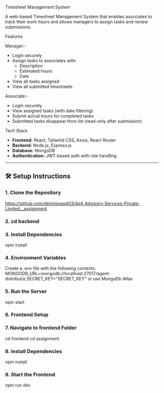 Timesheet Management System

A web-based Timesheet Management System that enables associates to track their work hours and allows managers to assign tasks and review submissions.

Features

Manager:-
- Login securely
- Assign tasks to associates with:
  - Description
  - Estimated hours
  - Date
- View all tasks assigned
- View all submitted timesheets

Associate:-
- Login securely
- View assigned tasks (with date filtering)
- Submit actual hours for completed tasks
- Submitted tasks disappear from list (read-only after submission)

Tech Stack

- **Frontend:** React, Tailwind CSS, Axios, React Router
- **Backend:** Node.js, Express.js
- **Database:** MongoDB
- **Authentication:** JWT-based auth with role handling

---

## 🛠 Setup Instructions

### 1. Clone the Repository
https://github.com/delvinjoseph13/4x4-Advisory-Services-Private-Limited__assignment

### 2. cd backend

### 3. Install Dependencies

npm install

### 4. Environment Variables

Create a .env file with the following contents: MONGODB_URL=mongodb://localhost:27017/agent-distributor,SECRET_KEY="SECRET_KEY" or use MongoDb Atlas

### 5. Run the Server

npm start

### 6. Frontend Setup

### 7. Navigate to frontend Folder

cd frontend cd assignment

### 8. Install Dependencies

npm install

### 9. Start the Frontend

npm run dev
